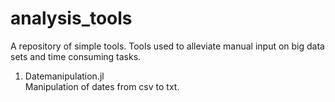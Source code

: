 # analysis_tools
A repository of simple tools. Tools used to alleviate manual input on big data sets and time consuming tasks.<br>

1) Datemanipulation.jl <br>
  Manipulation of dates from csv to txt.<br>
